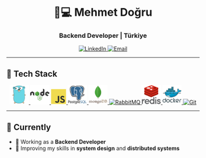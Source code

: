 <h1 align="center">👨💻 Mehmet Doğru</h1>
<h3 align="center">Backend Developer | Türkiye</h3>

<p align="center">
  <a href="https://linkedin.com/in/mehmet-dgr" target="_blank">
    <img src="https://img.shields.io/badge/LinkedIn-0A66C2?style=for-the-badge&logo=linkedin&logoColor=white" alt="LinkedIn"/>
  </a>
  <a href="mailto:mdogru685@gmail.com">
    <img src="https://img.shields.io/badge/Gmail-EA4335?style=for-the-badge&logo=gmail&logoColor=white" alt="Email"/>
  </a>
</p>

---

## 🚀 Tech Stack
<p align="center">
  <!-- Go -->
  <a href="https://golang.org" target="_blank">
    <img src="https://raw.githubusercontent.com/devicons/devicon/master/icons/go/go-original.svg" alt="Go" width="50" height="50"/>
  </a>
  <!-- Node.js -->
  <a href="https://nodejs.org" target="_blank">
    <img src="https://raw.githubusercontent.com/devicons/devicon/master/icons/nodejs/nodejs-original-wordmark.svg" alt="Node.js" width="50" height="50"/>
  </a>
  <!-- JavaScript -->
  <a href="https://developer.mozilla.org/en-US/docs/Web/JavaScript" target="_blank">
    <img src="https://raw.githubusercontent.com/devicons/devicon/master/icons/javascript/javascript-original.svg" alt="JavaScript" width="40" height="40"/>
  </a>
  <!-- PostgreSQL -->
  <a href="https://www.postgresql.org/" target="_blank">
    <img src="https://raw.githubusercontent.com/devicons/devicon/master/icons/postgresql/postgresql-original-wordmark.svg" alt="PostgreSQL" width="50" height="50"/>
  </a>
  <!-- MongoDB -->
  <a href="https://www.mongodb.com/" target="_blank">
    <img src="https://raw.githubusercontent.com/devicons/devicon/master/icons/mongodb/mongodb-original-wordmark.svg" alt="MongoDB" width="50" height="50"/>
  </a>
  <!-- RabbitMQ -->
  <a href="https://www.rabbitmq.com" target="_blank">
    <img src="https://www.vectorlogo.zone/logos/rabbitmq/rabbitmq-icon.svg" alt="RabbitMQ" width="40" height="40"/>
  </a>
  <!-- Redis -->
  <a href="https://redis.io" target="_blank">
    <img src="https://raw.githubusercontent.com/devicons/devicon/master/icons/redis/redis-original-wordmark.svg" alt="Redis" width="50" height="50"/>
  </a>
  <!-- Docker -->
  <a href="https://www.docker.com/" target="_blank">
    <img src="https://raw.githubusercontent.com/devicons/devicon/master/icons/docker/docker-original-wordmark.svg" alt="Docker" width="50" height="50"/>
  </a>
  <!-- Git -->
  <a href="https://git-scm.com/" target="_blank">
    <img src="https://www.vectorlogo.zone/logos/git-scm/git-scm-icon.svg" alt="Git" width="40" height="40"/>
  </a>
</p>

---

## 📌 Currently
- 🔭 Working as a **Backend Developer**
- 🌱 Improving my skills in **system design** and **distributed systems**
